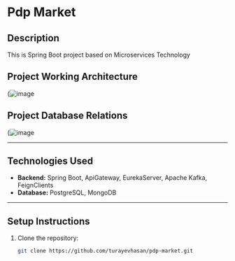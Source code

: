 # Pdp Market

## Description
This is Spring Boot project based on Microservices Technology

## Project Working Architecture
(![image](https://github.com/user-attachments/assets/c608345e-928f-448e-be67-1668925f51e6)

## Project Database Relations
(![image](https://github.com/user-attachments/assets/746b77a6-c020-4b7f-bf23-0e541d2767cb)

---

## Technologies Used
- **Backend:** Spring Boot, ApiGateway, EurekaServer, Apache Kafka, FeignClients
- **Database:** PostgreSQL, MongoDB

---

## Setup Instructions
1. Clone the repository:
   ```bash
   git clone https://github.com/turayevhasan/pdp-market.git
